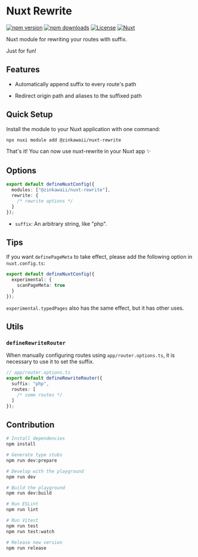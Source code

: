 # Nuxt Rewrite

[![npm version][npm-version-src]][npm-version-href]
[![npm downloads][npm-downloads-src]][npm-downloads-href]
[![License][license-src]][license-href]
[![Nuxt][nuxt-src]][nuxt-href]

Nuxt module for rewriting your routes with suffix.

Just for fun!

## Features

- Automatically append suffix to every route's path

- Redirect origin path and aliases to the suffixed path

## Quick Setup

Install the module to your Nuxt application with one command:

```bash
npx nuxi module add @zinkawaii/nuxt-rewrite
```

That's it! You can now use nuxt-rewrite in your Nuxt app ✨

## Options

```ts
export default defineNuxtConfig({
  modules: ["@zinkawaii/nuxt-rewrite"],
  rewrite: {
    /* rewrite options */
  }
});
```

- ``suffix``: An arbitrary string, like "php".

## Tips

If you want ``definePageMeta`` to take effect, please add the following option in ``nuxt.config.ts``:

```ts
export default defineNuxtConfig({
  experimental: {
    scanPageMeta: true
  }
});
```

``experimental.typedPages`` also has the same effect, but it has other uses.

## Utils

### ``defineRewriteRouter``

When manually configuring routes using ``app/router.options.ts``, it is necessary to use it to set the suffix.

```ts
// app/router.options.ts
export default defineRewriteRouter({
  suffix: "php",
  routes: [
    /* some routes */
  ]
});
```

## Contribution

```bash
# Install dependencies
npm install

# Generate type stubs
npm run dev:prepare

# Develop with the playground
npm run dev

# Build the playground
npm run dev:build

# Run ESLint
npm run lint

# Run Vitest
npm run test
npm run test:watch

# Release new version
npm run release
```


<!-- Badges -->
[npm-version-src]: https://img.shields.io/npm/v/@zinkawaii/nuxt-rewrite/latest.svg?style=flat&colorA=020420&colorB=00DC82
[npm-version-href]: https://npmjs.com/package/@zinkawaii/nuxt-rewrite

[npm-downloads-src]: https://img.shields.io/npm/dm/@zinkawaii/nuxt-rewrite.svg?style=flat&colorA=020420&colorB=00DC82
[npm-downloads-href]: https://npmjs.com/package/@zinkawaii/nuxt-rewrite

[license-src]: https://img.shields.io/npm/l/@zinkawaii/nuxt-rewrite.svg?style=flat&colorA=020420&colorB=00DC82
[license-href]: https://npmjs.com/package/@zinkawaii/nuxt-rewrite

[nuxt-src]: https://img.shields.io/badge/Nuxt-020420?logo=nuxt.js
[nuxt-href]: https://nuxt.com
